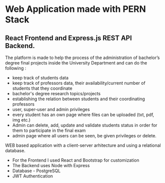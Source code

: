 # Web Application made with PERN Stack

## React Frontend and Express.js REST API Backend.

The platform is made to help the process of the administration of bachelor’s degree final projects inside the University Department and can do the following : 
  - keep track of students data 
  - keep track of professors data, their availability/current number of students that they coordinate
  - bachelor's degree research topics/projects
  - establishing the relation between students and their coordinating professors
  - user, super-user and admin privileges
  - every student has an own page where files can be uploaded (txt, pdf, img etc.)
  - Admin can delete, add, update and validate students status in order for them to participate in the final exam
  - admin page where all users can be seen, be given privileges or delete.
  
WEB based application with a client-server arhitecture and using a relational database.
  - For the Frontend I used React and Bootstrap for customization
  - The Backend uses Node with Express 
  - Database - PostgreSQL
  - JWT Authentication
